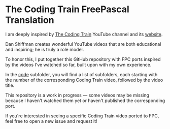 # The Coding Train FreePascal Translation

I am deeply inspired by [The Coding Train](https://www.youtube.com/c/TheCodingTrain) YouTube channel and its [website](https://thecodingtrain.com/). 

Dan Shiffman creates wonderful YouTube videos that are both educational and inspiring; he is truly a role model.

To honor this, I put together this GitHub repository with FPC ports inspired by the videos I’ve watched so far, built upon with my own experience.

In the [code](code/) subfolder, you will find a list of subfolders, each starting with the number of the corresponding Coding Train video, followed by the video title.

This repository is a work in progress — some videos may be missing because I haven't watched them yet or haven't published the corresponding port.

If you're interested in seeing a specific Coding Train video ported to FPC, feel free to open a new issue and request it!